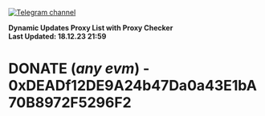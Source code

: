 [![Telegram channel](https://img.shields.io/endpoint?url=https://runkit.io/damiankrawczyk/telegram-badge/branches/master?url=https://t.me/n4z4v0d)](https://t.me/n4z4v0d) 

**Dynamic Updates Proxy List with Proxy Checker**  
**Last Updated: 18.12.23 21:59**

# DONATE (_any evm_) - 0xDEADf12DE9A24b47Da0a43E1bA70B8972F5296F2
